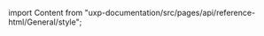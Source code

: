 
import Content from "uxp-documentation/src/pages/api/reference-html/General/style";

<Content query="product=photoshop"/>
